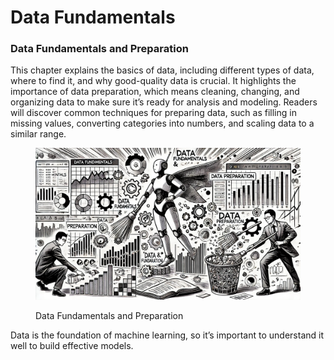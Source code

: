 # Data Fundamentals

### Data Fundamentals and Preparation

This chapter explains the basics of data, including different types of data, where to find it, and why good-quality data is crucial. It highlights the importance of data preparation, which means cleaning, changing, and organizing data to make sure it’s ready for analysis and modeling. Readers will discover common techniques for preparing data, such as filling in missing values, converting categories into numbers, and scaling data to a similar range.

<div align="left"><figure><img src="../../.gitbook/assets/image (3) (1) (1) (1) (1).png" alt="" width="563"><figcaption><p>Data Fundamentals and Preparation</p></figcaption></figure></div>

Data is the foundation of machine learning, so it’s important to understand it well to build effective models.
